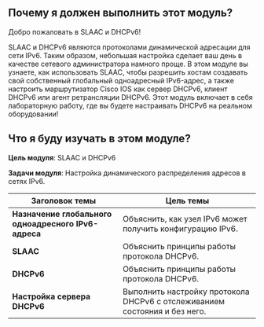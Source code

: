 <!-- 8.0.1 -->
## Почему я должен выполнить этот модуль?

Добро пожаловать в SLAAC и DHCPv6!

SLAAC и DHCPv6 являются протоколами динамической адресации для сети IPv6. Таким образом, небольшая настройка сделает ваш день в качестве сетевого администратора намного проще. В этом модуле вы узнаете, как использовать SLAAC, чтобы разрешить хостам создавать свой собственный глобальный одноадресный IPv6-адрес, а также настроить маршрутизатор Cisco IOS как сервер DHCPv6, клиент DHCPv6 или агент ретрансляции DHCPv6. Этот модуль включает в себя лабораторную работу, где вы будете настраивать DHCPv6 на реальном оборудовании!

<!-- 8.0.2 -->
## Что я буду изучать в этом модуле?

**Цель модуля**: SLAAC и DHCPv6

**Задачи модуля**: Настройка динамического распределения адресов в сетях IPv6.

| **Заголовок темы** | **Цель темы** |
| --- | --- |
| **Назначение глобального одноадресного IPv6-адреса** | Объяснить, как узел IPv6 может получить конфигурацию IPv6. |
| **SLAAC** | Объяснить принципы работы протокола DHCPv6. |
| **DHCPv6** | Объяснить принципы работы протокола DHCPv6. |
| **Настройка сервера DHCPv6** | Выполнить настройку протокола DHCPv6 с отслеживанием состояния и без него. |